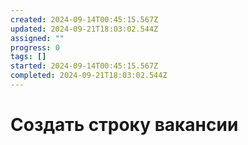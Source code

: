 ```yaml
---
created: 2024-09-14T00:45:15.567Z
updated: 2024-09-21T18:03:02.544Z
assigned: ""
progress: 0
tags: []
started: 2024-09-14T00:45:15.567Z
completed: 2024-09-21T18:03:02.544Z
---
```


# Создать строку вакансии
